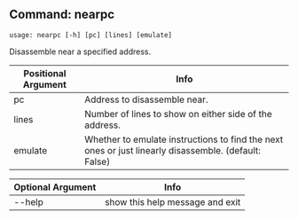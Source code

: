 ## Command: nearpc ##
```
usage: nearpc [-h] [pc] [lines] [emulate]
```
Disassemble near a specified address.  

| Positional Argument | Info |
|---------------------|------|
| pc | Address to disassemble near. |
| lines | Number of lines to show on either side of the address. |
| emulate | Whether to emulate instructions to find the next ones or just linearly disassemble. (default: False) |

| Optional Argument | Info |
|---------------------|------|
| --help | show this help message and exit |


